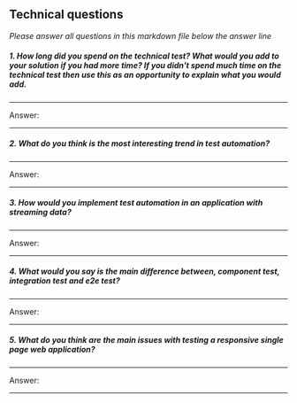 
## Technical questions

_Please answer all questions in this markdown file below the answer line_

##### 1. How long did you spend on the technical test? What would you add to your solution if you had more time? If you didn't spend much time on the technical test then use this as an opportunity to explain what you would add.

---
Answer:

---

##### 2. What do you think is the most interesting trend in test automation?

---
Answer:

---

##### 3. How would you implement test automation in an application with streaming data?

----
Answer:
 
----

##### 4. What would you say is the main difference between, component test, integration test and e2e test?

---
Answer:
 
---

##### 5. What do you think are the main issues with testing a responsive single page web application?

---
Answer:
 
---